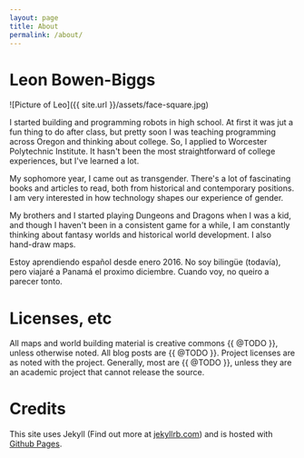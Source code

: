 ```yaml
---
layout: page
title: About
permalink: /about/
---
```


# Leon Bowen-Biggs
![Picture of Leo]({{ site.url }}/assets/face-square.jpg)

I started building and programming robots in high school.
At first it was jut a fun thing to do after class, but pretty soon I was teaching programming across Oregon and thinking about college.
So, I applied to Worcester Polytechnic Institute.
It hasn't been the most straightforward of college experiences, but I've learned a lot.

My sophomore year, I came out as transgender.
There's a lot of fascinating books and articles to read, both from historical and contemporary positions.
I am very interested in how technology shapes our experience of gender.

My brothers and I started playing Dungeons and Dragons when I was a kid, and though I haven't been in a consistent game for a while, I am constantly thinking about fantasy worlds and historical world development.
I also hand-draw maps.

Estoy aprendiendo español desde enero 2016.
No soy bilingüe (todavía), pero viajaré a Panamá el proximo diciembre.
Cuando voy, no queiro a parecer tonto.

# Licenses, etc
All maps and world building material is creative commons {{ @TODO }}, unless otherwise noted.
All blog posts are {{ @TODO }}.
Project licenses are as noted with the project.
Generally, most are {{ @TODO }}, unless they are an academic project that cannot release the source.

# Credits
This site uses Jekyll (Find out more at [jekyllrb.com](http://jekyllrb.com/)) and is hosted with [Github Pages](https://pages.github.com/).
